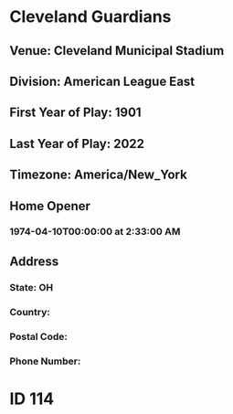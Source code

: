 # Cleveland Guardians
## Venue: Cleveland Municipal Stadium
## Division: American League East
## First Year of Play: 1901
## Last Year of Play: 2022
## Timezone: America/New_York
## Home Opener
### 1974-04-10T00:00:00 at 2:33:00 AM
## Address
### 
### State: OH
### Country: 
### Postal Code: 
### Phone Number: 
# ID 114